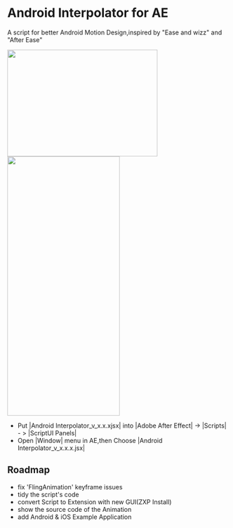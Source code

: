 # Android Interpolator for AE
A script for better Android Motion Design,inspired by "Ease and wizz" and "After Ease"

<img src="https://raw.githubusercontent.com/MartinRGB/AndroidInterpolator_AE/master/art/art1.png" alt="" data-canonical-src="https://raw.githubusercontent.com/MartinRGB/AndroidInterpolator_AE/master/art/art1.png" width="342" height="243" />

<img src="https://raw.githubusercontent.com/MartinRGB/AndroidInterpolator_AE/master/art/art2.png" alt="" data-canonical-src="https://raw.githubusercontent.com/MartinRGB/AndroidInterpolator_AE/master/art/art2.png" width="256" height="591" />

- Put |Android Interpolator_v_x.x.xjsx| into |Adobe After Effect| -> |Scripts| - > |ScriptUI Panels|
- Open |Window| menu in AE,then Choose |Android Interpolator_v_x.x.x.jsx|


## Roadmap

- fix 'FlingAnimation' keyframe issues
- tidy the script's code 
- convert Script to Extension with new GUI(ZXP Install)
- show the source code of the Animation
- add Android & iOS Example Application
